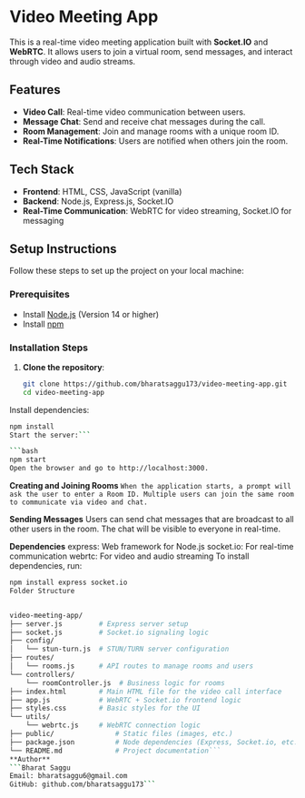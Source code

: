 # Video Meeting App

This is a real-time video meeting application built with **Socket.IO** and **WebRTC**. It allows users to join a virtual room, send messages, and interact through video and audio streams.

## Features

- **Video Call**: Real-time video communication between users.
- **Message Chat**: Send and receive chat messages during the call.
- **Room Management**: Join and manage rooms with a unique room ID.
- **Real-Time Notifications**: Users are notified when others join the room.

## Tech Stack

- **Frontend**: HTML, CSS, JavaScript (vanilla)
- **Backend**: Node.js, Express.js, Socket.IO
- **Real-Time Communication**: WebRTC for video streaming, Socket.IO for messaging

## Setup Instructions

Follow these steps to set up the project on your local machine:

### Prerequisites

- Install [Node.js](https://nodejs.org/) (Version 14 or higher)
- Install [npm](https://www.npmjs.com/)

### Installation Steps

1. **Clone the repository**:
   ```bash
   git clone https://github.com/bharatsaggu173/video-meeting-app.git
   cd video-meeting-app
Install dependencies:

```bash
npm install
Start the server:```

```bash
npm start
Open the browser and go to http://localhost:3000.
```
**Creating and Joining Rooms**
```When the application starts, a prompt will ask the user to enter a Room ID. Multiple users can join the same room to communicate via video and chat.```

**Sending Messages**
Users can send chat messages that are broadcast to all other users in the room. The chat will be visible to everyone in real-time.

**Dependencies**
express: Web framework for Node.js
socket.io: For real-time communication
webrtc: For video and audio streaming
To install dependencies, run:

```bash
npm install express socket.io
Folder Structure
```
```bash

video-meeting-app/
├── server.js         # Express server setup
├── socket.js         # Socket.io signaling logic
├── config/
│   └── stun-turn.js  # STUN/TURN server configuration
├── routes/
│   └── rooms.js      # API routes to manage rooms and users
└── controllers/
    └── roomController.js  # Business logic for rooms
├── index.html        # Main HTML file for the video call interface
├── app.js            # WebRTC + Socket.io frontend logic
├── styles.css        # Basic styles for the UI
└── utils/
    └── webrtc.js     # WebRTC connection logic
├── public/               # Static files (images, etc.)
├── package.json          # Node dependencies (Express, Socket.io, etc.)
└── README.md             # Project documentation```
**Author**
```Bharat Saggu
Email: bharatsaggu6@gmail.com
GitHub: github.com/bharatsaggu173```
